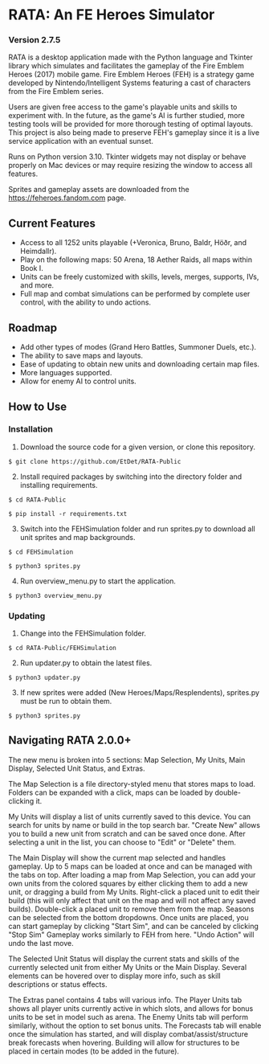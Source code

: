 # RATA: An FE Heroes Simulator</h1>
### Version 2.7.5

RATA is a desktop application made with the Python language and Tkinter library which simulates and facilitates 
the gameplay of the Fire Emblem Heroes (2017) mobile game. Fire Emblem Heroes (FEH) is a strategy game developed
by Nintendo/Intelligent Systems featuring a cast of characters from the Fire Emblem series.

Users are given free access to the game's playable units and skills to experiment with. In the future, as the 
game's AI is further studied, more testing tools will be provided for more thorough testing of optimal layouts.
This project is also being made to preserve FEH's gameplay since it is a live service application with an eventual
sunset.

Runs on Python version 3.10. Tkinter widgets may not display or behave properly on Mac devices or may require resizing
the window to access all features.

Sprites and gameplay assets are downloaded from the https://feheroes.fandom.com page.

<h2>Current Features</h2>
<ul>
  <li>Access to all 1252 units playable (+Veronica, Bruno, Baldr, Höðr, and Heimdallr).</li>
  <li>Play on the following maps: 50 Arena, 18 Aether Raids, all maps within Book I.</li>
  <li>Units can be freely customized with skills, levels, merges, supports, IVs, and more.</li>
  <li>Full map and combat simulations can be performed by complete user control, with the ability to undo actions.</li>
</ul>

<h2>Roadmap</h2>
<ul>
  <li>Add other types of modes (Grand Hero Battles, Summoner Duels, etc.).</li>
  <li>The ability to save maps and layouts.</li>
  <li>Ease of updating to obtain new units and downloading certain map files.</li>
  <li>More languages supported.</li>
  <li>Allow for enemy AI to control units.</li>
</ul>

<h2>How to Use</h2>

### Installation
1. Download the source code for a given version, or clone this repository.
   
```
$ git clone https://github.com/EtDet/RATA-Public
```


2. Install required packages by switching into the directory folder and installing requirements.
```
$ cd RATA-Public
```
```
$ pip install -r requirements.txt
```

3. Switch into the FEHSimulation folder and run sprites.py to download all unit sprites and map backgrounds.
```
$ cd FEHSimulation
```
```
$ python3 sprites.py
```

4. Run overview_menu.py to start the application.
```
$ python3 overview_menu.py
```

### Updating
1. Change into the FEHSimulation folder.
```
$ cd RATA-Public/FEHSimulation
```

2. Run updater.py to obtain the latest files.

```
$ python3 updater.py
```

3. If new sprites were added (New Heroes/Maps/Resplendents), sprites.py must be run to obtain them.
```
$ python3 sprites.py
```

<h2>Navigating RATA 2.0.0+</h2>
The new menu is broken into 5 sections: Map Selection, My Units, Main Display, Selected Unit Status, and Extras.

The Map Selection is a file directory-styled menu that stores maps to load. Folders can be expanded with a click, maps can be loaded by double-clicking it.

My Units will display a list of units currently saved to this device. You can search for units by name or build in the top search bar. "Create New" allows
you to build a new unit from scratch and can be saved once done. After selecting a unit in the list, you can choose to "Edit" or "Delete" them.

The Main Display will show the current map selected and handles gameplay. Up to 5 maps can be loaded at once and can be managed with the tabs on top. 
After loading a map from Map Selection, you can add your own units from the colored squares by either clicking them to add a new unit, or dragging a 
build from My Units. Right-click a placed unit to edit their build (this will only affect that unit on the map and will not affect any saved builds).
Double-click a placed unit to remove them from the map. Seasons can be selected from the bottom dropdowns. Once units are placed, you can start 
gameplay by clicking "Start Sim", and can be canceled by clicking "Stop Sim" Gameplay works similarly to FEH from here. "Undo Action" will undo the
last move.

The Selected Unit Status will display the current stats and skills of the currently selected unit from either My Units or the Main Display. Several
elements can be hovered over to display more info, such as skill descriptions or status effects.

The Extras panel contains 4 tabs will various info. The Player Units tab shows all player units currently active in which slots, and allows for bonus 
units to be set in model such as arena. The Enemy Units tab will perform similarly, without the option to set bonus units. The Forecasts tab will
enable once the simulation has started, and will display combat/assist/structure break forecasts when hovering. Building will allow for structures to
be placed in certain modes (to be added in the future).